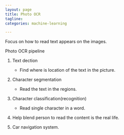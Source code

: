 ```yaml
---
layout: page
title: Photo OCR
tagline:
categories: machine-learning

---
```


Focus on how to read text appears on the images.

Photo OCR pipeline

1. Text dection
    - Find where is location of the text in the picture.
2. Character segmentation
    - Read the text in the regions. 
3. Character classification(recognition)
    - Read single character in a word.

1. Help blend person to read the content is the real life.
2. Car navigation system.
